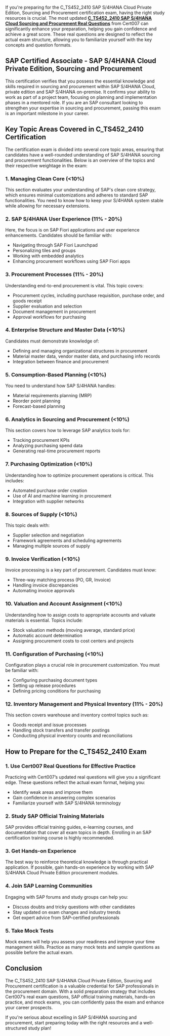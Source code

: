 If you're preparing for the C_TS452_2410 SAP S/4HANA Cloud Private Edition, Sourcing and Procurement certification exam, having the right study resources is crucial. The most updated [**C_TS452_2410 SAP S/4HANA Cloud Sourcing and Procurement Real Questions**](https://www.cert007.com/exam/c_ts452_2410/) from Cert007 can significantly enhance your preparation, helping you gain confidence and achieve a great score. These real questions are designed to reflect the actual exam structure, allowing you to familiarize yourself with the key concepts and question formats.

## SAP Certified Associate - SAP S/4HANA Cloud Private Edition, Sourcing and Procurement

This certification verifies that you possess the essential knowledge and skills required in sourcing and procurement within SAP S/4HANA Cloud, private edition and SAP S/4HANA on-premise. It confirms your ability to work as part of a project team, focusing on planning and implementation phases in a mentored role. If you are an SAP consultant looking to strengthen your expertise in sourcing and procurement, passing this exam is an important milestone in your career.

## **Key Topic Areas Covered in C_TS452_2410 Certification**

The certification exam is divided into several core topic areas, ensuring that candidates have a well-rounded understanding of SAP S/4HANA sourcing and procurement functionalities. Below is an overview of the topics and their respective weightage in the exam:

### **1. Managing Clean Core (<10%)**

This section evaluates your understanding of SAP's clean core strategy, which ensures minimal customizations and adheres to standard SAP functionalities. You need to know how to keep your S/4HANA system stable while allowing for necessary extensions.

### **2. SAP S/4HANA User Experience (11% - 20%)**

Here, the focus is on SAP Fiori applications and user experience enhancements. Candidates should be familiar with:

- Navigating through SAP Fiori Launchpad
- Personalizing tiles and groups
- Working with embedded analytics
- Enhancing procurement workflows using SAP Fiori apps

### **3. Procurement Processes (11% - 20%)**

Understanding end-to-end procurement is vital. This topic covers:

- Procurement cycles, including purchase requisition, purchase order, and goods receipt
- Supplier evaluation and selection
- Document management in procurement
- Approval workflows for purchasing

### **4. Enterprise Structure and Master Data (<10%)**

Candidates must demonstrate knowledge of:

- Defining and managing organizational structures in procurement
- Material master data, vendor master data, and purchasing info records
- Integration between finance and procurement

### **5. Consumption-Based Planning (<10%)**

You need to understand how SAP S/4HANA handles:

- Material requirements planning (MRP)
- Reorder point planning
- Forecast-based planning

### **6. Analytics in Sourcing and Procurement (<10%)**

This section covers how to leverage SAP analytics tools for:

- Tracking procurement KPIs
- Analyzing purchasing spend data
- Generating real-time procurement reports

### **7. Purchasing Optimization (<10%)**

Understanding how to optimize procurement operations is critical. This includes:

- Automated purchase order creation
- Use of AI and machine learning in procurement
- Integration with supplier networks

### **8. Sources of Supply (<10%)**

This topic deals with:

- Supplier selection and negotiation
- Framework agreements and scheduling agreements
- Managing multiple sources of supply

### **9. Invoice Verification (<10%)**

Invoice processing is a key part of procurement. Candidates must know:

- Three-way matching process (PO, GR, Invoice)
- Handling invoice discrepancies
- Automating invoice approvals

### **10. Valuation and Account Assignment (<10%)**

Understanding how to assign costs to appropriate accounts and valuate materials is essential. Topics include:

- Stock valuation methods (moving average, standard price)
- Automatic account determination
- Assigning procurement costs to cost centers and projects

### **11. Configuration of Purchasing (<10%)**

Configuration plays a crucial role in procurement customization. You must be familiar with:

- Configuring purchasing document types
- Setting up release procedures
- Defining pricing conditions for purchasing

### **12. Inventory Management and Physical Inventory (11% - 20%)**

This section covers warehouse and inventory control topics such as:

- Goods receipt and issue processes
- Handling stock transfers and transfer postings
- Conducting physical inventory counts and reconciliations

## **How to Prepare for the C_TS452_2410 Exam**

### **1. Use Cert007 Real Questions for Effective Practice**

Practicing with Cert007’s updated real questions will give you a significant edge. These questions reflect the actual exam format, helping you:

- Identify weak areas and improve them
- Gain confidence in answering complex scenarios
- Familiarize yourself with SAP S/4HANA terminology

### **2. Study SAP Official Training Materials**

SAP provides official training guides, e-learning courses, and documentation that cover all exam topics in depth. Enrolling in an SAP certification training course is highly recommended.

### **3. Get Hands-on Experience**

The best way to reinforce theoretical knowledge is through practical application. If possible, gain hands-on experience by working with SAP S/4HANA Cloud Private Edition procurement modules.

### **4. Join SAP Learning Communities**

Engaging with SAP forums and study groups can help you:

- Discuss doubts and tricky questions with other candidates
- Stay updated on exam changes and industry trends
- Get expert advice from SAP-certified professionals

### **5. Take Mock Tests**

Mock exams will help you assess your readiness and improve your time management skills. Practice as many mock tests and sample questions as possible before the actual exam.

## **Conclusion**

The C_TS452_2410 SAP S/4HANA Cloud Private Edition, Sourcing and Procurement certification is a valuable credential for SAP professionals in the procurement domain. With a solid preparation strategy that includes Cert007’s real exam questions, SAP official training materials, hands-on practice, and mock exams, you can confidently pass the exam and enhance your career prospects.

If you're serious about excelling in SAP S/4HANA sourcing and procurement, start preparing today with the right resources and a well-structured study plan!
